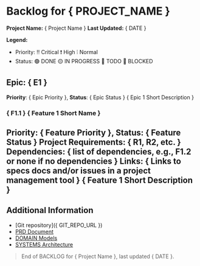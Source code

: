# Backlog for { PROJECT_NAME }

**Project Name:** { Project Name }
**Last Updated:** { DATE }

**Legend:** 

- Priority: ‼️ Critical ❗ High  ❕ Normal 
- Status: 🟢 DONE 🟡 IN PROGRESS 🔵 TODO 🔴 BLOCKED

<!-- 
  Write between 1 and 9 (ideally 3 to 5) epics that represent the main areas of work.
  Use the format E1, E2, etc. to name each epic.
-->

## Epic: { E1 }
**Priority**: { Epic Priority }, **Status**: { Epic Status }
{ Epic 1 Short Description }

<!-- 
  Write between 1 and 9 (ideally 3 to 5)  features that belong to the epic.
  Use the format F1.1, F1.2, etc. to name each feature.
--> 

### { F1.1 } { Feature 1 Short Name }
**Priority**: { Feature Priority }, **Status**: { Feature Status }
**Project Requirements:** { R1, R2, etc. }
**Dependencies:** { list of dependencies, e.g., F1.2 or none if no dependencies }
**Links:** { Links to specs docs and/or issues in a project management tool }
{ Feature 1 Short Description }
---

## Additional Information

<!-- Add any additional information that is relevant to the domain -->

- [Git repository]({ GIT_REPO_URL })
- [PRD Document](./PRD.md)
- [DOMAIN Models](./DOMAIN.md)
- [SYSTEMS Architecture](./SYSTEMS.md)

> End of BACKLOG for { Project Name }, last updated { DATE }.

